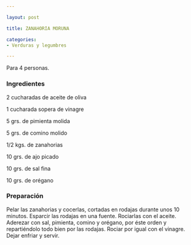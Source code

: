 ```yaml
---

layout: post

title: ZANAHORIA MORUNA

categories:
- Verduras y legumbres

---
```


Para 4 personas.

<h3>Ingredientes</h3>

2 cucharadas de aceite de oliva

1 cucharada sopera de vinagre

5 grs. de pimienta molida

5 grs. de comino molido

1/2 kgs. de zanahorias

10 grs. de ajo picado

10 grs. de sal fina

10 grs. de orégano

<h3>Preparación</h3>

Pelar las zanahorias y cocerlas, cortadas en rodajas durante unos 10 minutos. Esparcir las rodajas en una fuente. Rociarlas con el aceite. Aderezar con sal, pimienta, comino y orégano, por éste orden y repartiéndolo todo bien por las rodajas. Rociar por igual con el vinagre. Dejar enfriar y servir.